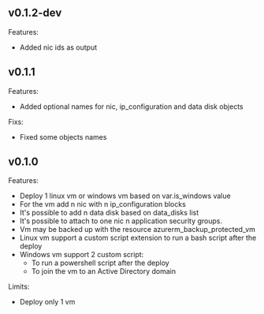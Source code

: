 ## v0.1.2-dev

Features:

  - Added nic ids as output

## v0.1.1

Features:

  - Added optional names for nic, ip_configuration and data disk objects

Fixs:

  - Fixed some objects names

## v0.1.0

Features:

  - Deploy 1 linux vm or windows vm based on var.is_windows value
  - For the vm add n nic with n ip_configuration blocks
  - It's possible to add n data disk based on data_disks list
  - It's possible to attach to one nic n application security groups.
  - Vm may be backed up with the resource azurerm_backup_protected_vm
  - Linux vm support a custom script extension to run a bash script after the deploy
  - Windows vm support 2 custom script:
    - To run a powershell script after the deploy
    - To join the vm to an Active Directory domain

Limits:

  - Deploy only 1 vm